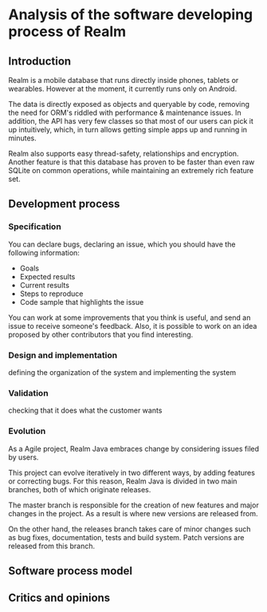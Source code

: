 # Analysis of the software developing process of Realm

## Introduction

Realm is a mobile database that runs directly inside phones, tablets or wearables. However at the moment, it currently runs only on Android.

The data is directly exposed as objects and queryable by code, removing the need for ORM's riddled with performance & maintenance issues. In addition, the API has very few classes so that most of our users can pick it up intuitively, which, in turn allows getting simple apps up and running in minutes.

Realm also supports easy thread-safety, relationships and encryption. Another feature is that this database has proven to be faster than even raw SQLite on common operations, while maintaining an extremely rich feature set.

## Development process

### Specification
You can declare bugs, declaring an issue, which you should have the following information:
- Goals
- Expected results
- Current results
- Steps to reproduce
- Code sample that highlights the issue

You can work at some improvements that you think is useful, and send an issue to receive someone's feedback.
Also, it is possible to work on an idea proposed by other contributors that you find interesting.

### Design and implementation
defining the organization of the
system and implementing the system

### Validation
checking that it does what the customer wants

### Evolution
As a Agile project, Realm Java embraces change by considering issues filed by users.

This project can evolve iteratively in two different ways, by adding features or correcting bugs. For this reason, Realm Java is divided in two main branches, both of which originate releases.

The master branch is responsible for the creation of new features and major changes in the project. As a result is where new versions are released from.

On the other hand, the releases branch takes care of minor changes such as bug fixes, documentation, tests and build system. Patch versions are released from this branch.

## Software process model

## Critics and opinions
